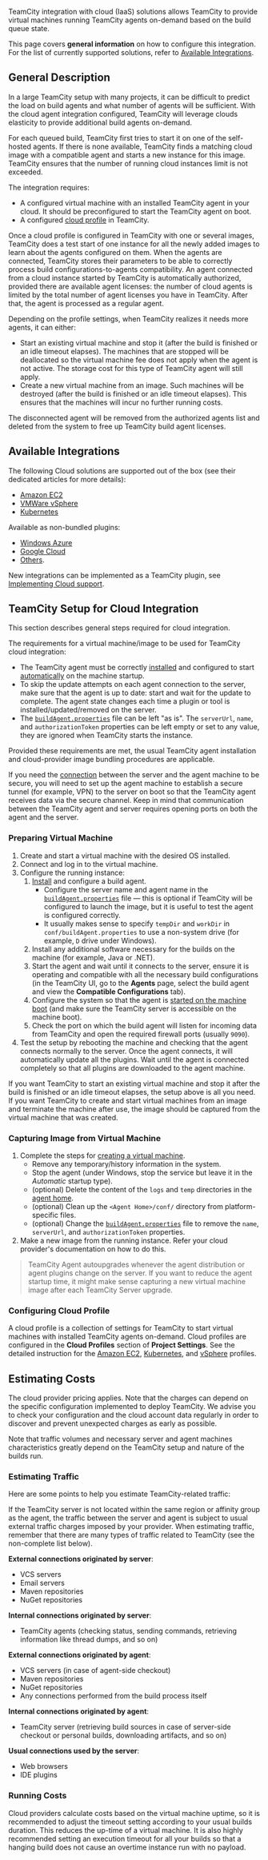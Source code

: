 [//]: # (title: Run Build Agents in Cloud)
[//]: # (auxiliary-id: Run Build Agents in Cloud;TeamCity Integration with Cloud Solutions)

TeamCity integration with cloud (IaaS) solutions allows TeamCity to provide virtual machines running TeamCity agents on-demand based on the build queue state.

This page covers __general information__ on how to configure this integration. For the list of currently supported solutions, refer to [Available Integrations](#Available+Integrations).

## General Description

In a large TeamCity setup with many projects, it can be difficult to predict the load on build agents and what number of agents will be sufficient. With the cloud agent integration configured, TeamCity will leverage clouds elasticity to provide additional build agents on-demand.

For each queued build, TeamCity first tries to start it on one of the self-hosted agents. If there is none available, TeamCity finds a matching cloud image with a compatible agent and starts a new instance for this image. TeamCity ensures that the number of running cloud instances limit is not exceeded.

The integration requires:
* A configured virtual machine with an installed TeamCity agent in your cloud. It should be preconfigured to start the TeamCity agent on boot.
* A configured [cloud profile](agent-cloud-profile.md) in TeamCity.

Once a cloud profile is configured in TeamCity with one or several images, TeamCity does a test start of one instance for all the newly added images to learn about the agents configured on them. When the agents are connected, TeamCity stores their parameters to be able to correctly process build configurations-to-agents compatibility. An agent connected from a cloud instance started by TeamCity is automatically authorized, provided there are available agent licenses: the number of cloud agents is limited by the total number of agent licenses you have in TeamCity. After that, the agent is processed as a regular agent.

Depending on the profile settings, when TeamCity realizes it needs more agents, it can either:
* Start an existing virtual machine and stop it (after the build is finished or an idle timeout elapses). The machines that are stopped will be deallocated so the virtual machine fee does not apply when the agent is not active. The storage cost for this type of TeamCity agent will still apply.
* Create a new virtual machine from an image. Such machines will be destroyed (after the build is finished or an idle timeout elapses). This ensures that the machines will incur no further running costs.

The disconnected agent will be removed from the authorized agents list and deleted from the system to free up TeamCity build agent licenses.

## Available Integrations

The following Cloud solutions are supported out of the box (see their dedicated articles for more details):
* [Amazon EC2](setting-up-teamcity-for-amazon-ec2.md)
* [VMWare vSphere](setting-up-teamcity-for-vmware-vsphere-and-vcenter.md)
* [Kubernetes](setting-up-teamcity-for-kubernetes.md)

Available as non-bundled plugins:
* [Windows Azure](https://plugins.jetbrains.com/plugin/9260-azure-resource-manager-cloud-support)
* [Google Cloud](https://plugins.jetbrains.com/plugin/9704-google-cloud-agents)
* [Others](https://plugins.jetbrains.com/category/102-cloud-support/teamcity). 

New integrations can be implemented as a TeamCity plugin, see [Implementing Cloud support](https://confluence.jetbrains.com/display/TW/Implementing+Cloud+support).

## TeamCity Setup for Cloud Integration

This section describes general steps required for cloud integration.

The requirements for a virtual machine/image to be used for TeamCity cloud integration:
* The TeamCity agent must be correctly [installed](install-and-start-teamcity-agents.md) and configured to start [automatically](start-teamcity-agent.md#Automatic+Start) on the machine startup.
* To skip the update attempts on each agent connection to the server, make sure that the agent is up to date: start and wait for the update to complete. The agent state changes each time a plugin or tool is installed/updated/removed on the server.
* The [`buildAgent.properties`](levels-and-priority-of-build-parameters.md) file can be left "as is". The `serverUrl`, `name`, and `authorizationToken` properties can be left empty or set to any value, they are ignored when TeamCity starts the instance.

Provided these requirements are met, the usual TeamCity agent installation and cloud-provider image bundling procedures are applicable.

If you need the [connection](install-and-start-teamcity-agents.md#Agent-Server+Data+Transfer) between the server and the agent machine to be secure, you will need to set up the agent machine to establish a secure tunnel (for example, VPN) to the server on boot so that the TeamCity agent receives data via the secure channel. Keep in mind that communication between the TeamCity agent and server requires opening ports on both the agent and the server.

### Preparing Virtual Machine

1. Create and start a virtual machine with the desired OS installed.
2. Connect and log in to the virtual machine. 
3. Configure the running instance:
   1. [Install](install-and-start-teamcity-agents.md) and configure a build agent.
      * Configure the server name and agent name in the [`buildAgent.properties`](levels-and-priority-of-build-parameters.md) file — this is optional if TeamCity will be configured to launch the image, but it is useful to test the agent is configured correctly.
      * It usually makes sense to specify `tempDir` and `workDir` in `conf/buildAgent.properties` to use a non-system drive (for example, `D` drive under Windows).
   2. Install any additional software necessary for the builds on the machine (for example, Java or .NET).
   3. Start the agent and wait until it connects to the server, ensure it is operating and compatible with all the necessary build configurations (in the TeamCity UI, go to the __Agents__ page, select the build agent and view the __Compatible Configurations__ tab).
   4. Configure the system so that the agent is [started on the machine boot](start-teamcity-agent.md#Automatic+Start) (and make sure the TeamCity server is accessible on the machine boot).
   5. Check the port on which the build agent will listen for incoming data from TeamCity and open the required firewall ports (usually `9090`).
4. Test the setup by rebooting the machine and checking that the agent connects normally to the server. Once the agent connects, it will automatically update all the plugins. Wait until the agent is connected completely so that all plugins are downloaded to the agent machine.

If you want TeamCity to start an existing virtual machine and stop it after the build is finished or an idle timeout elapses, the setup above is all you need. If you want TeamCity to create and start virtual machines from an image and terminate the machine after use, the image should be captured from the virtual machine that was created.

### Capturing Image from Virtual Machine

1. Complete the steps for [creating a virtual machine](#Preparing+Virtual+Machine).
   * Remove any temporary/history information in the system.
   * Stop the agent (under Windows, stop the service but leave it in the _Automatic_ startup type).
   * (optional) Delete the content of the `logs` and `temp` directories in the [agent home](agent-home-directory.md).
   * (optional) Clean up the `<Agent Home>/conf/` directory from platform-specific files.
   * (optional) Change the [`buildAgent.properties`](levels-and-priority-of-build-parameters.md) file to remove the `name`, `serverUrl`, and `authorizationToken` properties.
2. Make a new image from the running instance. Refer your cloud provider's documentation on how to do this.

>TeamCity Agent autoupgrades whenever the agent distribution or agent plugins change on the server. If you want to reduce the agent startup time, it might make sense capturing a new virtual machine image after each TeamCity Server upgrade.

### Configuring Cloud Profile

A cloud profile is a collection of settings for TeamCity to start virtual machines with installed TeamCity agents on-demand. Cloud profiles are configured in the __Cloud Profiles__ section of __Project Settings__. See the detailed instruction for the [Amazon EC2](setting-up-teamcity-for-amazon-ec2.md), [Kubernetes](setting-up-teamcity-for-kubernetes.md), and [vSphere](setting-up-teamcity-for-vmware-vsphere-and-vcenter.md) profiles.

## Estimating Costs

The cloud provider pricing applies. Note that the charges can depend on the specific configuration implemented to deploy TeamCity. We advise you to check your configuration and the cloud account data regularly in order to discover and prevent unexpected charges as early as possible.

Note that traffic volumes and necessary server and agent machines characteristics greatly depend on the TeamCity setup and nature of the builds run.

### Estimating Traffic

Here are some points to help you estimate TeamCity-related traffic:

If the TeamCity server is not located within the same region or affinity group as the agent, the traffic between the server and agent is subject to usual external traffic charges imposed by your provider. When estimating traffic, remember that there are many types of traffic related to TeamCity (see the non-complete list below).

__External connections originated by server__:
* VCS servers
* Email servers
* Maven repositories
* NuGet repositories

__Internal connections originated by server__:
* TeamCity agents (checking status, sending commands, retrieving information like thread dumps, and so on)

__External connections originated by agent__:
* VCS servers (in case of agent-side checkout)
* Maven repositories
* NuGet repositories
* Any connections performed from the build process itself

__Internal connections originated by agent__:
* TeamCity server (retrieving build sources in case of server-side checkout or personal builds, downloading artifacts, and so on)

__Usual connections used by the server__:
* Web browsers
* IDE plugins

### Running Costs

Cloud providers calculate costs based on the virtual machine uptime, so it is recommended to adjust the timeout setting according to your usual builds duration. This reduces the up-time of a virtual machine. It is also highly recommended setting an execution timeout for all your builds so that a hanging build does not cause an overtime instance run with no payload.
